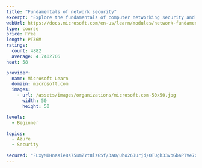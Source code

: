 ```yaml
---
title: "Fundamentals of network security"
excerpt: "Explore the fundamentals of computer networking security and monitoring."
webUrl: https://docs.microsoft.com/en-us/learn/modules/network-fundamentals-2/
type: course
price: Free
length: PT36M
ratings:
  count: 4882
  average: 4.7402706
heat: 58

provider:
  name: Microsoft Learn
  domain: microsoft.com
  images:
    - url: /assets/images/organizations/microsoft.com-50x50.jpg
      width: 50
      height: 50

levels:
  - Beginner

topics:
  - Azure
  - Security

secured: "FLxyMIHnaXie8s75umZYt8lzGSf/3aO/Uho26JUrjd/OTUgh33vbGbaPTVe7zILsgZUwEKK5rebbJ62Dxu0hv1Gq18DNFKycvPuXDnOXB/ZKE1uJZpLdDveQb21C7x7PfvUyTDbpW4S9CAE6lLdyhdWj53jRAqgjdGaEM92ogessg2eOyhhRxPvRE7zd43wX384O8pfUoJKJX0P5+SarjEIqlkV1P+51xq9qZUusWQNWmLCEau8V8qh/VQoFD7tpN32OAD59d8ALi+3r7es109Fwy9N735HTa45N7Xz4Y++LLe2S6pS6mewIcrQHdR6jRwpLbweSumvOAlpWTMP2gOpD0PURvId1sYmaduRIeAKKOIzD7cFWv45pSfZNSBld7O2iImzXsEzjjMXh3oDw3bYvboOmpYdfplUl8tV2QC8=;6fF3xhw11Eeb56Z88fRu0w=="
---
```



